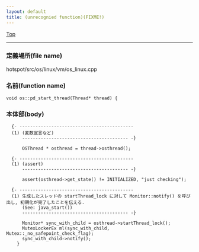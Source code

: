 ```yaml
---
layout: default
title: (unrecognied function)(FIXME!)
---
```

[Top](../index.html)

--- 
### 定義場所(file name)
hotspot/src/os/linux/vm/os_linux.cpp

### 名前(function name)
```
void os::pd_start_thread(Thread* thread) {
```

### 本体部(body)
```
  {- -------------------------------------------
  (1) (変数宣言など)
      ---------------------------------------- -}

	  OSThread * osthread = thread->osthread();

  {- -------------------------------------------
  (1) (assert)
      ---------------------------------------- -}

	  assert(osthread->get_state() != INITIALIZED, "just checking");

  {- -------------------------------------------
  (1) 生成したスレッドの startThread_lock に対して Monitor::notify() を呼び出し, 初期化が完了したことを伝える.
      (See: java_start())
      ---------------------------------------- -}

	  Monitor* sync_with_child = osthread->startThread_lock();
	  MutexLockerEx ml(sync_with_child, Mutex::_no_safepoint_check_flag);
	  sync_with_child->notify();
	}
	
```


